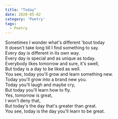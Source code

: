 ```yaml
---
title: "Today"
date: 2020-05-02
category: 'Poetry'
tags:
  - Poetry
---
```


Sometimes I wonder what's different 'bout today\
It doesn't take long till I find something to say.\
Every day is different in its own way.<!--excerpt-->\
Every day is special and as unique as today.\
Everybody likes tomorrow and sure, it's swell,\
But today is a day to be liked as well.\
You see, today you'll grow and learn something new.\
Today you'll grow into a brand new you.\
Today you'll laugh and maybe cry,\
But today you'll learn how to fly.\
Yes, tomorrow is great,\
I won't deny that,\
But today's the day that's greater than great.\
You see, today is the day you'll learn to be great.
